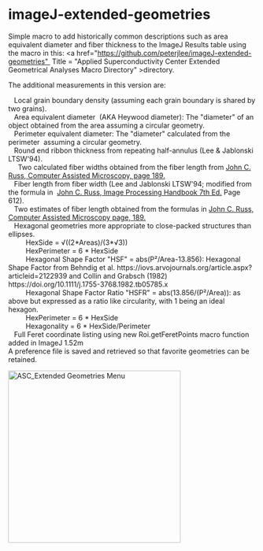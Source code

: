 # imageJ-extended-geometries
Simple macro to add historically common descriptions such as area equivalent diameter and fiber thickness to the ImageJ Results table using the macro in this: <a href="https://github.com/peterjlee/imageJ-extended-geometries"  Title = "Applied Superconductivity Center Extended Geometrical Analyses Macro Directory" >directory</a>.</p><p>The additional measurements in this version are:</p>
<p>&nbsp;&nbsp;&nbsp;Local grain boundary density (assuming each grain boundary is shared by two grains).<br />
&nbsp;&nbsp;&nbsp;Area equivalent diameter  (AKA Heywood diameter): The &quot;diameter&quot; of an object obtained from the area assuming a circular geometry.<br />
&nbsp;&nbsp;&nbsp;Perimeter equivalent diameter: The &quot;diameter&quot; calculated from the perimeter  assuming a circular geometry.<br />
&nbsp;&nbsp;&nbsp;Round end ribbon thickness from repeating half-annulus (Lee &amp; Jablonski LTSW'94).<br />  &nbsp;&nbsp;&nbsp;Two calculated fiber widths obtained from the fiber length from <a href="http://www.springer.com/us/book/9781461278689">John C. Russ, Computer Assisted Microscopy, page 189.</a><br />
&nbsp;&nbsp;&nbsp;Fiber length from fiber width (Lee and Jablonski LTSW'94; modified from the formula in  <a href="https://www.crcpress.com/The-Image-Processing-Handbook-Seventh-Edition/Russ-Neal/p/book/9781498740265">John C. Russ, Image Processing Handbook 7th Ed.</a> Page 612).<br />
&nbsp;&nbsp;&nbsp;Two estimates of fiber length obtained from the formulas in <a href="http://www.springer.com/us/book/9781461278689">John C. Russ, Computer Assisted Microscopy page, 189.</a><br />
&nbsp;&nbsp;&nbsp;Hexagonal geometries more appropriate to close-packed structures than ellipses.<br />
  &nbsp;&nbsp;&nbsp;&nbsp;&nbsp;&nbsp;&nbsp;&nbsp;&nbsp;HexSide = &radic;((2*Areas)/(3*&radic;3)) <br />
  &nbsp;&nbsp;&nbsp;&nbsp;&nbsp;&nbsp;&nbsp;&nbsp;&nbsp;HexPerimeter = 6 * HexSide <br />
  &nbsp;&nbsp;&nbsp;&nbsp;&nbsp;&nbsp;&nbsp;&nbsp;&nbsp;Hexagonal Shape Factor "HSF" = abs(P&sup2;/Area-13.856): Hexagonal Shape Factor from Behndig et al. https://iovs.arvojournals.org/article.aspx?articleid=2122939 and Collin and Grabsch (1982) https://doi.org/10.1111/j.1755-3768.1982.tb05785.x <br />
   &nbsp;&nbsp;&nbsp;&nbsp;&nbsp;&nbsp;&nbsp;&nbsp;&nbsp;Hexagonal Shape Factor Ratio "HSFR" = abs(13.856/(P&sup2;/Area)): as above but expressed as a ratio like circularity, with 1 being an ideal hexagon. <br />
  &nbsp;&nbsp;&nbsp;&nbsp;&nbsp;&nbsp;&nbsp;&nbsp;&nbsp;HexPerimeter = 6 * HexSide <br />
  &nbsp;&nbsp;&nbsp;&nbsp;&nbsp;&nbsp;&nbsp;&nbsp;&nbsp;Hexagonality = 6 * HexSide/Perimeter <br />
&nbsp;&nbsp;&nbsp;Full Feret coordinate listing using new Roi.getFeretPoints macro function added in ImageJ 1.52m <br />
A preference file is saved and retrieved so that favorite geometries can be retained.</p>
<p><img src="https://fs.magnet.fsu.edu/~lee/asc/ImageJUtilities/IA_Images/ASC_Extended_Geometries_Menu_574x413.png" alt="ASC_Extended Geometries Menu" height="350" /> </p>
